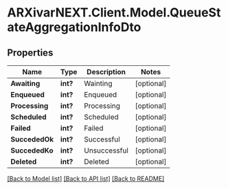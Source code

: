 # ARXivarNEXT.Client.Model.QueueStateAggregationInfoDto
## Properties

Name | Type | Description | Notes
------------ | ------------- | ------------- | -------------
**Awaiting** | **int?** | Wainting | [optional] 
**Enqueued** | **int?** | Enqueued | [optional] 
**Processing** | **int?** | Processing | [optional] 
**Scheduled** | **int?** | Scheduled | [optional] 
**Failed** | **int?** | Failed | [optional] 
**SuccededOk** | **int?** | Successful | [optional] 
**SuccededKo** | **int?** | Unsuccessful | [optional] 
**Deleted** | **int?** | Deleted | [optional] 

[[Back to Model list]](../README.md#documentation-for-models) [[Back to API list]](../README.md#documentation-for-api-endpoints) [[Back to README]](../README.md)

